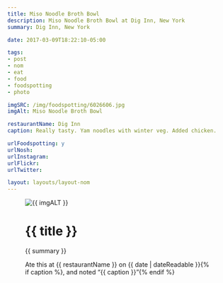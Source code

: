 ```yaml
---
title: Miso Noodle Broth Bowl
description: Miso Noodle Broth Bowl at Dig Inn, New York
summary: Dig Inn, New York

date: 2017-03-09T18:22:10-05:00

tags:
- post
- nom
- eat
- food
- foodspotting
- photo

imgSRC: /img/foodspotting/6026606.jpg
imgAlt: Miso Noodle Broth Bowl

restaurantName: Dig Inn
caption: Really tasty. Yam noodles with winter veg. Added chicken.

urlFoodspotting: y
urlNosh:
urlInstagram:
urlFlickr:
urlTwitter:

layout: layouts/layout-nom
---
```

<figure class="nom">
	<img class="u-photo img-border" src="{{ imgSRC }}" alt="{{ imgALT }}">
	<figcaption>
		<h1 class="title p-name">{{ title }}</h1>
		<p class="summary">{{ summary }}</p>
		<p>Ate this at {{ restaurantName }} on <time class="dt-published" datetime="{{ date | dateIso }}">{{ date | dateReadable }}</time>{% if caption %}, and noted <q class="caption">{{ caption }}</q>{% endif %}
	</figcaption>
</figure>
